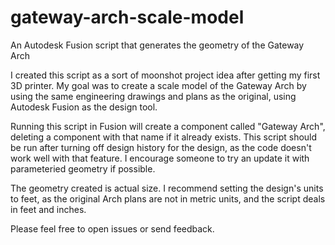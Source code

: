 # gateway-arch-scale-model
An Autodesk Fusion script that generates the geometry of the Gateway Arch

I created this script as a sort of moonshot project idea after getting my first 3D printer. My goal was to create a scale model of the Gateway Arch by using the same engineering drawings and plans as the original, using Autodesk Fusion as the design tool.

Running this script in Fusion will create a component called "Gateway Arch", deleting a component with that name if it already exists. This script should be run after turning off design history for the design, as the code doesn't work well with that feature. I encourage someone to try an update it with parameteried geometry if possible.

The geometry created is actual size. I recommend setting the design's units to feet, as the original Arch plans are not in metric units, and the script deals in feet and inches.

Please feel free to open issues or send feedback.
